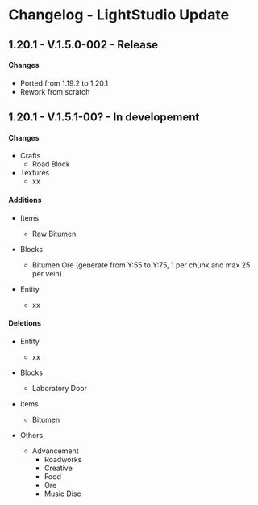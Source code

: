 # Changelog - LightStudio Update
## 1.20.1 -  V.1.5.0-002 - Release

#### Changes
   - Ported from 1.19.2 to 1.20.1
   - Rework from scratch

## 1.20.1 -  V.1.5.1-00? - In developement

#### Changes
   - Crafts
     - Road Block
   - Textures
     - xx

#### Additions
   - Items
     - Raw Bitumen
    
   - Blocks
     - Bitumen Ore (generate from Y:55 to Y:75, 1 per chunk and max 25 per vein)
     
   - Entity   
      - xx

#### Deletions
   - Entity   
      - xx

   - Blocks  
      - Laboratory Door

   - items   
      - Bitumen

   - Others
     - Advancement
       - Roadworks
       - Creative
       - Food
       - Ore
       - Music Disc
